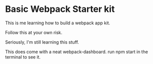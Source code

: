Basic Webpack Starter kit
=========================

This is me learning how to build a webpack app kit.

Follow this at your own risk.

Seriously, I'm still learning this stuff.

This does come with a neat webpack-dashboard. run npm start in the terminal to see it.
